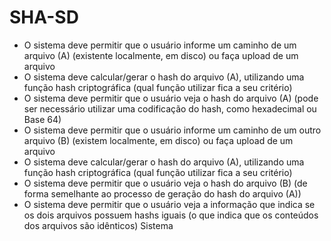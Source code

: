 # SHA-SD

- O sistema deve permitir que o usuário informe um caminho de um arquivo (A) (existente localmente, em disco) ou faça upload de um arquivo
- O sistema deve calcular/gerar o hash do arquivo (A), utilizando uma função hash criptográfica (qual função utilizar fica a seu critério)
- O sistema deve permitir que o usuário veja o hash do arquivo (A) (pode ser necessário utilizar uma codificação do hash, como hexadecimal ou Base 64)
- O sistema deve permitir que o usuário informe um caminho de um outro arquivo (B) (existem localmente, em disco) ou faça upload de um arquivo
- O sistema deve calcular/gerar o hash do arquivo (A), utilizando uma função hash criptográfica (qual função utilizar fica a seu critério)
- O sistema deve permitir que o usuário veja o hash do arquivo (B) (de forma semelhante ao processo de geração do hash do arquivo (A))
- O sistema deve permitir que o usuário veja a informação que indica se os dois arquivos possuem hashs iguais (o que indica que os conteúdos dos arquivos são idênticos)
Sistema
